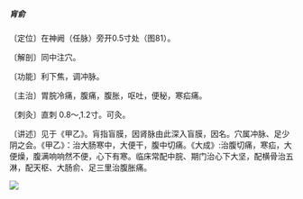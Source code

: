 ##### 肓俞

〔定位〕在神阙（任脉）旁开0.5寸处（图81）。

〔解剖〕同中注穴。

〔功能〕利下焦，调冲脉。

〔主治〕胃脘冷痛，腹痛，腹胀，呕吐，便秘，寒疝痛。

〔刺灸〕直刺 0.8〜,1.2寸。可灸。

〔讲述〕见于《甲乙》。肓指盲膜，因肾脉由此深入盲膜，因名。穴属冲脉、足少阴之会。《甲乙》：治大肠寒中，大便干，腹中切痛。《大成》:治腹切痛，寒疝，大便燥，腹满响响然不便，心下有寒。临床常配中脘、期门治心下大坚，配横骨治五淋，配天枢、大肠俞、足三里治腹胀痛。

![](img/图81.jpg)
